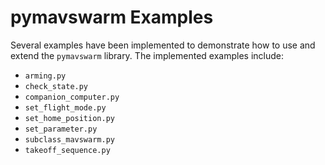 # pymavswarm Examples

Several examples have been implemented to demonstrate how to use and extend the
`pymavswarm` library. The implemented examples include:

- `arming.py`
- `check_state.py`
- `companion_computer.py`
- `set_flight_mode.py`
- `set_home_position.py`
- `set_parameter.py`
- `subclass_mavswarm.py`
- `takeoff_sequence.py`
